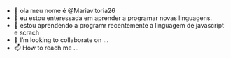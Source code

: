 - 👋 ola meu nome é @Mariavitoria26
- 👀 eu estou enteressada em aprender a programar novas linguagens.
- 🌱 estou aprendendo a programr recentemente a linguagem de javascript e scrach
- 💞️ I’m looking to collaborate on ...
- 📫 How to reach me ...

<!---
Mariavitoria26/Mariavitoria26 is a ✨ special ✨ repository because its `README.md` (this file) appears on your GitHub profile.
You can click the Preview link to take a look at your changes.
--->
